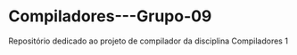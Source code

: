 # Compiladores---Grupo-09
Repositório dedicado ao projeto de compilador da disciplina Compiladores 1
